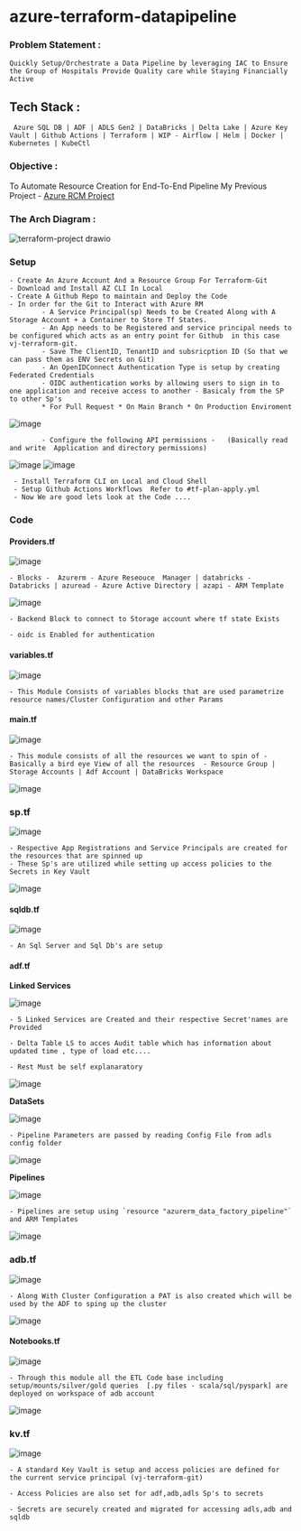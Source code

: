 # azure-terraform-datapipeline

### Problem Statement : 
    Quickly Setup/Orchestrate a Data Pipeline by leveraging IAC to Ensure the Group of Hospitals Provide Quality care while Staying Financially Active  
    

## Tech Stack :
     Azure SQL DB | ADF | ADLS Gen2 | DataBricks | Delta Lake | Azure Key Vault | Github Actions | Terraform | WIP - Airflow | Helm | Docker | Kubernetes | KubeCtl

     
### Objective :
   
   To Automate Resource Creation for End-To-End Pipeline My Previous Project - [Azure RCM Project](https://github.com/Vijaykrishna94/azure_rcm_project)

### The Arch Diagram :


 ![terraform-project drawio](https://github.com/user-attachments/assets/b89d76ac-43e0-45dd-86ce-3447da5fafd5)

     

### Setup
    - Create An Azure Account And a Resource Group For Terraform-Git
    - Download and Install AZ CLI In Local
    - Create A Github Repo to maintain and Deploy the Code
    - In order for the Git to Interact with Azure RM 
            - A Service Principal(sp) Needs to be Created Along with A Storage Account + a Container to Store Tf States.
            - An App needs to be Registered and service principal needs to be configured which acts as an entry point for Github  in this case vj-terraform-git.
            - Save The ClientID, TenantID and subsricption ID (So that we can pass them as ENV Secrets on Git)
            - An OpenIDConnect Authentication Type is setup by creating Federated Credentials 
            - OIDC authentication works by allowing users to sign in to one application and receive access to another - Basicaly from the SP to other Sp's
            * For Pull Request * On Main Branch * On Production Enviroment 

 ![image](https://github.com/user-attachments/assets/34b1140e-8174-4a7f-a37c-320dbf72ba3b)


            - Configure the following API permissions -   (Basically read and write  Application and directory permissions)

            
 ![image](https://github.com/user-attachments/assets/23955051-c57f-41e3-9c43-fb0fc90e09be)
 ![image](https://github.com/user-attachments/assets/c60e1a33-0f4c-4782-a05e-139b1e8be9b7)
   
     - Install Terraform CLI on Local and Cloud Shell  
     - Setup Github Actions Workflows  Refer to #tf-plan-apply.yml
     - Now We are good lets look at the Code ....
  
### Code
#### Providers.tf
        
        
![image](https://github.com/user-attachments/assets/5ca72e2e-06c6-42a5-b16d-27ba332517c8)


    - Blocks -  Azurerm - Azure Reseouce  Manager | databricks - Databricks | azuread - Azure Active Directory | azapi - ARM Template 

        
![image](https://github.com/user-attachments/assets/42aba8db-521e-41e0-8874-fe92dc4c9401)


    - Backend Block to connect to Storage account where tf state Exists 

    - oidc is Enabled for authentication 

#### variables.tf

        
![image](https://github.com/user-attachments/assets/b8d710cd-3b80-4309-b521-fb6a7b28c138)
        

    - This Module Consists of variables blocks that are used parametrize resource names/Cluster Configuration and other Params

#### main.tf

         
![image](https://github.com/user-attachments/assets/e3c8d35a-f6d2-4832-a9f4-52c3f03dbff1)
         

    - This module consists of all the resources we want to spin of - Basically a bird eye View of all the resources  - Resource Group | Storage Accounts | Adf Account | DataBricks Workspace

![image](https://github.com/user-attachments/assets/fec4be47-884a-4260-b3a0-8a2545f7629c)


### sp.tf


![image](https://github.com/user-attachments/assets/1d42c0dc-7383-4e1d-80b6-32ca3eafdeca)

    - Respective App Registrations and Service Principals are created for the resources that are spinned up  
    - These Sp's are utilized while setting up access policies to the Secrets in Key Vault

![image](https://github.com/user-attachments/assets/4d2bc7de-7165-4f17-b4d9-b6b532929d29)




#### sqldb.tf


![image](https://github.com/user-attachments/assets/8b4e520e-fcb7-4fe2-b316-cabe86cf8212)

    - An Sql Server and Sql Db's are setup 
    

#### adf.tf

   **Linked Services**
   

![image](https://github.com/user-attachments/assets/cd09bdf1-87a3-470e-a939-9f63e0a6ffc6)



    - 5 Linked Services are Created and their respective Secret'names are Provided

    - Delta Table LS to acces Audit table which has information about updated time , type of load etc....

    - Rest Must be self explanaratory 



![image](https://github.com/user-attachments/assets/d350f0e6-dc52-4fd5-80f9-aa97a32a0346)


    
   **DataSets**

    
![image](https://github.com/user-attachments/assets/421ca2ed-e1e9-4565-925d-0c59d3f9e0f2)



    
    - Pipeline Parameters are passed by reading Config File from adls config folder



    
![image](https://github.com/user-attachments/assets/041249f3-ba90-4531-aa1d-680654ced66a)

    

   **Pipelines** 

    
![image](https://github.com/user-attachments/assets/482ffd2d-5b63-4b98-bcf0-5d8fa6bb1074)

 
    
    - Pipelines are setup using `resource "azurerm_data_factory_pipeline"` and ARM Templates



![image](https://github.com/user-attachments/assets/3a6400b2-97e1-4ad5-95b7-49cfc86bdc75)



### adb.tf



![image](https://github.com/user-attachments/assets/e697e399-d98b-4971-bc3d-905c277f66cd)

   
      

    - Along With Cluster Configuration a PAT is also created which will be used by the ADF to sping up the cluster

     


![image](https://github.com/user-attachments/assets/a2a0c84d-9f4d-45d8-810f-b1f0f3afffae)




#### Notebooks.tf




 ![image](https://github.com/user-attachments/assets/f34c22bc-49fd-4f2b-929e-9cf11377a6c7)


    

    
    - Through this module all the ETL Code base including  setup/mounts/silver/gold queries  [.py files - scala/sql/pyspark] are deployed on workspace of adb account

    


![image](https://github.com/user-attachments/assets/8f578b3d-7b2a-4b15-a7a2-a5a1bb179d47)






### kv.tf



![image](https://github.com/user-attachments/assets/33fc59a0-829a-4eeb-9692-1d01edb66c99)





    - A standard Key Vault is setup and access policies are defined for the current service principal (vj-terraform-git)

    - Access Policies are also set for adf,adb,adls Sp's to secrets

    - Secrets are securely created and migrated for accessing adls,adb and sqldb

    



     

      


    

    
    


        

    
